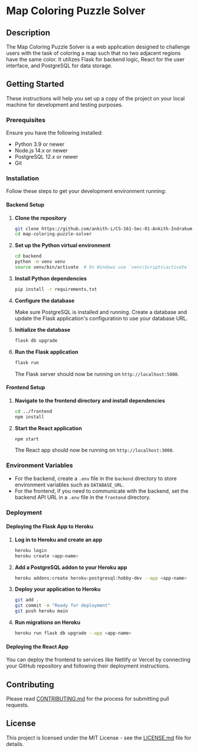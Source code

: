 # Map Coloring Puzzle Solver

## Description

The Map Coloring Puzzle Solver is a web application designed to challenge users with the task of coloring a map such that no two adjacent regions have the same color. It utilizes Flask for backend logic, React for the user interface, and PostgreSQL for data storage.

## Getting Started

These instructions will help you set up a copy of the project on your local machine for development and testing purposes.

### Prerequisites

Ensure you have the following installed:
- Python 3.9 or newer
- Node.js 14.x or newer
- PostgreSQL 12.x or newer
- Git

### Installation

Follow these steps to get your development environment running:

#### Backend Setup

1. **Clone the repository**
    ```bash
    git clone https://github.com/ankith-i/CS-161-Sec-01-Ankith-Indrakumar.git
    cd map-coloring-puzzle-solver
    ```

2. **Set up the Python virtual environment**
    ```bash
    cd backend
    python -m venv venv
    source venv/bin/activate  # On Windows use `venv\Scripts\activate`
    ```

3. **Install Python dependencies**
    ```bash
    pip install -r requirements.txt
    ```

4. **Configure the database**

    Make sure PostgreSQL is installed and running. Create a database and update the Flask application's configuration to use your database URL.

5. **Initialize the database**
    ```bash
    flask db upgrade
    ```

6. **Run the Flask application**
    ```bash
    flask run
    ```

    The Flask server should now be running on `http://localhost:5000`.

#### Frontend Setup

1. **Navigate to the frontend directory and install dependencies**
    ```bash
    cd ../frontend
    npm install
    ```

2. **Start the React application**
    ```bash
    npm start
    ```

    The React app should now be running on `http://localhost:3000`.

### Environment Variables

- For the backend, create a `.env` file in the `backend` directory to store environment variables such as `DATABASE_URL`.
- For the frontend, if you need to communicate with the backend, set the backend API URL in a `.env` file in the `frontend` directory.

### Deployment

#### Deploying the Flask App to Heroku

1. **Log in to Heroku and create an app**
    ```bash
    heroku login
    heroku create <app-name>
    ```

2. **Add a PostgreSQL addon to your Heroku app**
    ```bash
    heroku addons:create heroku-postgresql:hobby-dev --app <app-name>
    ```

3. **Deploy your application to Heroku**
    ```bash
    git add .
    git commit -m "Ready for deployment"
    git push heroku main
    ```

4. **Run migrations on Heroku**
    ```bash
    heroku run flask db upgrade --app <app-name>
    ```

#### Deploying the React App

You can deploy the frontend to services like Netlify or Vercel by connecting your GitHub repository and following their deployment instructions.

## Contributing

Please read [CONTRIBUTING.md](https://github.com/ankith-i/CS-161-Sec-01-Ankith-Indrakumar.git/CONTRIBUTING.md) for the process for submitting pull requests.

## License

This project is licensed under the MIT License - see the [LICENSE.md](https://github.com/ankith-i/CS-161-Sec-01-Ankith-Indrakumar.git/LICENSE.md) file for details.
